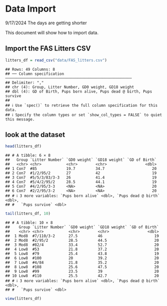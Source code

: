 Data Import
================

9/17/2024 The days are getting shorter

This document will show how to import data.

## Import the FAS Litters CSV

``` r
litters_df = read_csv("data/FAS_litters.csv")
```

    ## Rows: 49 Columns: 8
    ## ── Column specification ────────────────────────────────────────────────────────
    ## Delimiter: ","
    ## chr (4): Group, Litter Number, GD0 weight, GD18 weight
    ## dbl (4): GD of Birth, Pups born alive, Pups dead @ birth, Pups survive
    ## 
    ## ℹ Use `spec()` to retrieve the full column specification for this data.
    ## ℹ Specify the column types or set `show_col_types = FALSE` to quiet this message.

## look at the dataset

``` r
head(litters_df)
```

    ## # A tibble: 6 × 8
    ##   Group `Litter Number` `GD0 weight` `GD18 weight` `GD of Birth`
    ##   <chr> <chr>           <chr>        <chr>                 <dbl>
    ## 1 Con7  #85             19.7         34.7                     20
    ## 2 Con7  #1/2/95/2       27           42                       19
    ## 3 Con7  #5/5/3/83/3-3   26           41.4                     19
    ## 4 Con7  #5/4/2/95/2     28.5         44.1                     19
    ## 5 Con7  #4/2/95/3-3     <NA>         <NA>                     20
    ## 6 Con7  #2/2/95/3-2     <NA>         <NA>                     20
    ## # ℹ 3 more variables: `Pups born alive` <dbl>, `Pups dead @ birth` <dbl>,
    ## #   `Pups survive` <dbl>

``` r
tail(litters_df, 10)
```

    ## # A tibble: 10 × 8
    ##    Group `Litter Number` `GD0 weight` `GD18 weight` `GD of Birth`
    ##    <chr> <chr>           <chr>        <chr>                 <dbl>
    ##  1 Mod8  #7/110/3-2      27.5         46                       19
    ##  2 Mod8  #2/95/2         28.5         44.5                     20
    ##  3 Mod8  #82/4           33.4         52.7                     20
    ##  4 Low8  #53             21.8         37.2                     20
    ##  5 Low8  #79             25.4         43.8                     19
    ##  6 Low8  #100            20           39.2                     20
    ##  7 Low8  #4/84           21.8         35.2                     20
    ##  8 Low8  #108            25.6         47.5                     20
    ##  9 Low8  #99             23.5         39                       20
    ## 10 Low8  #110            25.5         42.7                     20
    ## # ℹ 3 more variables: `Pups born alive` <dbl>, `Pups dead @ birth` <dbl>,
    ## #   `Pups survive` <dbl>

``` r
view(litters_df)
```
